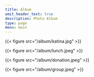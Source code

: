 ```yaml
---
title: Album
omit_header_text: true
description: Photo Album
type: page
menu: main
---
```


{{< figure src="/album/katina.jpg" >}}

{{< figure src="/album/lunch.jpeg" >}}

{{< figure src="/album/donation.jpeg" >}}

{{< figure src="/album/group.jpeg" >}}

